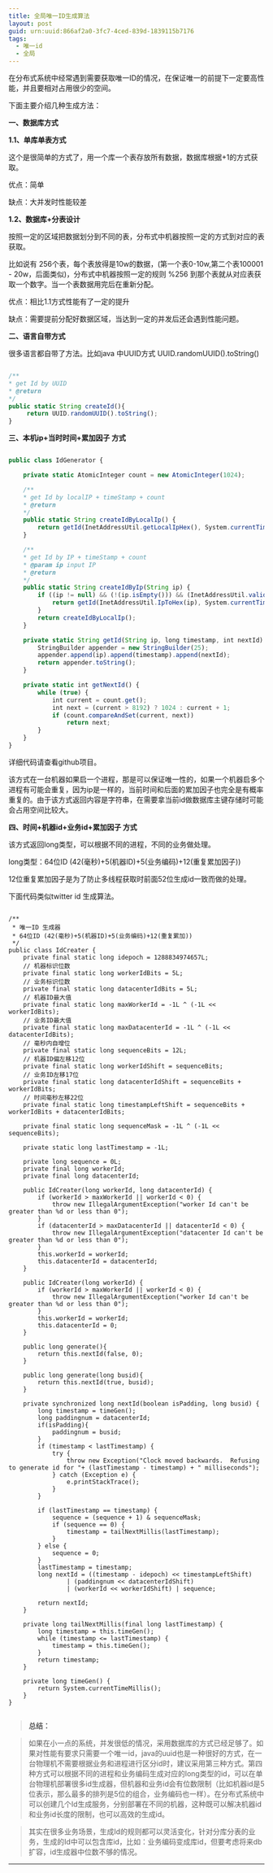 ```yaml
---
title: 全局唯一ID生成算法
layout: post
guid: urn:uuid:866af2a0-3fc7-4ced-839d-1839115b7176
tags:
  - 唯一id
  - 全局
---
```


在分布式系统中经常遇到需要获取唯一ID的情况，在保证唯一的前提下一定要高性能，并且要相对占用很少的空间。

下面主要介绍几种生成方法：

**一、数据库方式**

**1.1、单库单表方式**

这个是很简单的方式了，用一个库一个表存放所有数据，数据库根据+1的方式获取。

优点：简单

缺点：大并发时性能较差

**1.2、数据库+分表设计**

按照一定的区域把数据划分到不同的表，分布式中机器按照一定的方式到对应的表获取。

比如说有 256个表，每个表放得是10w的数据，(第一个表0-10w,第二个表100001 - 20w，后面类似)，分布式中机器按照一定的规则 %256 到那个表就从对应表获取一个数字。当一个表数据用完后在重新分配。

优点：相比1.1方式性能有了一定的提升

缺点：需要提前分配好数据区域，当达到一定的并发后还会遇到性能问题。

**二、语言自带方式**

很多语言都自带了方法。比如java 中UUID方式 UUID.randomUUID().toString()

```javascript

/**
* get Id by UUID
* @return
*/
public static String createId(){
     return UUID.randomUUID().toString();
}

```

**三、本机ip+当时时间+累加因子 方式**

```javascript

public class IdGenerator {

    private static AtomicInteger count = new AtomicInteger(1024);

    /**
    * get Id by localIP + timeStamp + count
    * @return
    */
    public static String createIdByLocalIp() {
        return getId(InetAddressUtil.getLocalIpHex(), System.currentTimeMillis(), getNextId());
    }

    /**
    * get Id by IP + timeStamp + count
    * @param ip input IP
    * @return
    */
    public static String createIdByIp(String ip) {
        if ((ip != null) && (!(ip.isEmpty())) && (InetAddressUtil.validate(ip))){
            return getId(InetAddressUtil.IpToHex(ip), System.currentTimeMillis(),getNextId());
        }
        return createIdByLocalIp();
    } 

    private static String getId(String ip, long timestamp, int nextId) {
        StringBuilder appender = new StringBuilder(25);
        appender.append(ip).append(timestamp).append(nextId);
        return appender.toString();
    }

    private static int getNextId() {
        while (true) {
            int current = count.get();
            int next = (current > 8192) ? 1024 : current + 1;
            if (count.compareAndSet(current, next))
                return next;
        }
    }
}

```



详细代码请查看github项目。


该方式在一台机器如果启一个进程，那是可以保证唯一性的，如果一个机器启多个进程有可能会重复，因为ip是一样的，当前时间和后面的累加因子也完全是有概率重复的。由于该方式返回内容是字符串，在需要拿当前id做数据库主键存储时可能会占用空间比较大。



**四、时间+机器id+业务id+累加因子 方式**

该方式返回long类型，可以根据不同的进程，不同的业务做处理。

long类型：64位ID (42(毫秒)+5(机器ID)+5(业务编码)+12(重复累加因子))

12位重复累加因子是为了防止多线程获取时前面52位生成id一致而做的处理。

下面代码类似twitter id 生成算法。

```javascripet

/**
 * 唯一ID 生成器
 * 64位ID (42(毫秒)+5(机器ID)+5(业务编码)+12(重复累加))
 */
public class IdCreater {
	private final static long idepoch = 1288834974657L;
	// 机器标识位数
	private final static long workerIdBits = 5L;
	// 业务标识位数
	private final static long datacenterIdBits = 5L;
	// 机器ID最大值
	private final static long maxWorkerId = -1L ^ (-1L << workerIdBits);
	// 业务ID最大值
	private final static long maxDatacenterId = -1L ^ (-1L << datacenterIdBits);
	// 毫秒内自增位
	private final static long sequenceBits = 12L;
	// 机器ID偏左移12位
	private final static long workerIdShift = sequenceBits;
	// 业务ID左移17位
	private final static long datacenterIdShift = sequenceBits + workerIdBits;
	// 时间毫秒左移22位
	private final static long timestampLeftShift = sequenceBits + workerIdBits + datacenterIdBits;

	private final static long sequenceMask = -1L ^ (-1L << sequenceBits);

	private static long lastTimestamp = -1L;

	private long sequence = 0L;
	private final long workerId;
	private final long datacenterId;

	public IdCreater(long workerId, long datacenterId) {
		if (workerId > maxWorkerId || workerId < 0) {
			throw new IllegalArgumentException("worker Id can't be greater than %d or less than 0");
		}
		if (datacenterId > maxDatacenterId || datacenterId < 0) {
			throw new IllegalArgumentException("datacenter Id can't be greater than %d or less than 0");
		}
		this.workerId = workerId;
		this.datacenterId = datacenterId;
	}
	
	public IdCreater(long workerId) {
		if (workerId > maxWorkerId || workerId < 0) {
			throw new IllegalArgumentException("worker Id can't be greater than %d or less than 0");
		}
		this.workerId = workerId;
		this.datacenterId = 0;
	}
	
	public long generate(){
		return this.nextId(false, 0);
	}
	
	public long generate(long busid){
		return this.nextId(true, busid);
	}
	
	private synchronized long nextId(boolean isPadding, long busid) {
		long timestamp = timeGen();
		long paddingnum = datacenterId;
		if(isPadding){
			paddingnum = busid;
		}
		if (timestamp < lastTimestamp) {
			try {
				throw new Exception("Clock moved backwards.  Refusing to generate id for "+ (lastTimestamp - timestamp) + " milliseconds");
			} catch (Exception e) {
				e.printStackTrace();
			}
		}

		if (lastTimestamp == timestamp) {
			sequence = (sequence + 1) & sequenceMask;
			if (sequence == 0) {
				timestamp = tailNextMillis(lastTimestamp);
			}
		} else {
			sequence = 0;
		}
		lastTimestamp = timestamp;
		long nextId = ((timestamp - idepoch) << timestampLeftShift)
				| (paddingnum << datacenterIdShift)
				| (workerId << workerIdShift) | sequence;

		return nextId;
	}

	private long tailNextMillis(final long lastTimestamp) {
		long timestamp = this.timeGen();
		while (timestamp <= lastTimestamp) {
			timestamp = this.timeGen();
		}
		return timestamp;
	}

	private long timeGen() {
		return System.currentTimeMillis();
	}
}


```




> **总结：**

> 如果在小一点的系统，并发很低的情况，采用数据库的方式已经足够了。如果对性能有要求只需要一个唯一id，java的uuid也是一种很好的方式，在一台物理机不需要根据业务和进程进行区分id时，建议采用第三种方式。第四种方式可以根据不同的进程和业务编码生成对应的long类型的id，可以在单台物理机部署很多id生成器，但机器和业务id会有位数限制（比如机器id是5位表示，那么最多的排列是5位的组合，业务编码也一样）。在分布式系统中可以创建几个Id生成服务，分别部署在不同的机器，这种既可以解决机器id和业务id长度的限制，也可以高效的生成id。

> 其实在很多业务场景，生成Id的规则都可以灵活变化，针对分库分表的业务，生成的Id中可以包含库id，比如：业务编码变成库id，但要考虑将来db扩容，id生成器中位数不够的情况。

---

